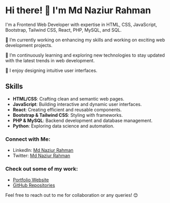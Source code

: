 # Hi there! 👋 I'm Md Naziur Rahman

I'm a Frontend Web Developer with expertise in HTML, CSS, JavaScript, Bootstrap, Tailwind CSS, React, PHP, MySQL, and SQL.

🔭 I’m currently working on enhancing my skills and working on exciting web development projects.

🌱 I’m continuously learning and exploring new technologies to stay updated with the latest trends in web development.

 🎨 I enjoy designing intuitive user interfaces.


## Skills

- **HTML/CSS**: Crafting clean and semantic web pages.
- **JavaScript**: Building interactive and dynamic user interfaces.
- **React**: Creating efficient and reusable components.
- **Bootstrap & Tailwind CSS**: Styling with frameworks.
- **PHP & MySQL**: Backend development and database management.
- **Python**: Exploring data science and automation.

### Connect with Me:
- LinkedIn: [Md Naziur Rahman](https://www.linkedin.com/in/md-naziur-rahman-8470591b6/)
- Twitter: [Md Naziur Rahman](https://twitter.com/MdNaziu67322552)

### Check out some of my work:
- [Portfolio Website](https://naziur-rahman.github.io/naziur__portfoilo/) <!-- Replace # with your portfolio website URL -->
- [GitHub Repositories](https://github.com/Naziur-Rahman?tab=repositories) <!-- Replace with your GitHub profile URL -->





Feel free to reach out to me for collaboration or any queries! 😊
